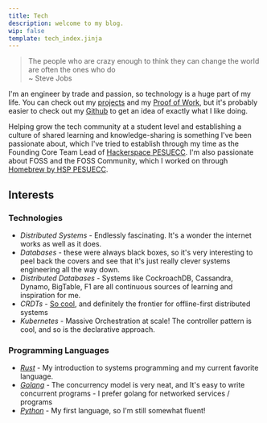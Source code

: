 ```yaml
---
title: Tech
description: welcome to my blog.
wip: false
template: tech_index.jinja
---
```


> The people who are crazy enough to think they can change the world are often the ones who do  
> ~ Steve Jobs

I'm an engineer by trade and passion, so technology is a huge part of my life. You can check out my [projects](/projects/) and my [Proof of Work](/pow.html), but it's probably easier to check out my [Github](https://github.com/anirudhRowjee) to get an idea of exactly what I like doing.

Helping grow the tech community at a student level and establishing a culture of shared learning and knowledge-sharing is something I've been passionate about, which I've tried to establish through my time as the Founding Core Team Lead of [Hackerspace PESUECC](https://hsp-ec.xyz). I'm also passionate about FOSS and the FOSS Community, which I worked on through [Homebrew by HSP PESUECC](https://homebrew.hsp-ec.xyz).

## Interests

### Technologies

- _Distributed Systems_ - Endlessly fascinating. It's a wonder the internet works as well as it does.
- _Databases_ - these were always black boxes, so it's very interesting to peel back the covers and see that it's just really clever systems engineering all the way down.
- _Distributed Databases_ - Systems like CockroachDB, Cassandra, Dynamo, BigTable, F1 are all continuous sources of learning and inspiration for me.
- _CRDTs_ - [So cool](https://www.figma.com/blog/how-figmas-multiplayer-technology-works/), and definitely the frontier for offline-first distributed systems
- _Kubernetes_ - Massive Orchestration at scale! The controller pattern is cool, and so is the declarative approach.

### Programming Languages

- _[Rust](/tags/rust)_ - My introduction to systems programming and my current favorite language.
- _[Golang](/tags/golang)_ - The concurrency model is very neat, and It's easy to write concurrent programs - I prefer golang for networked services / programs
- _[Python](/tags/python)_ - My first language, so I'm still somewhat fluent!
